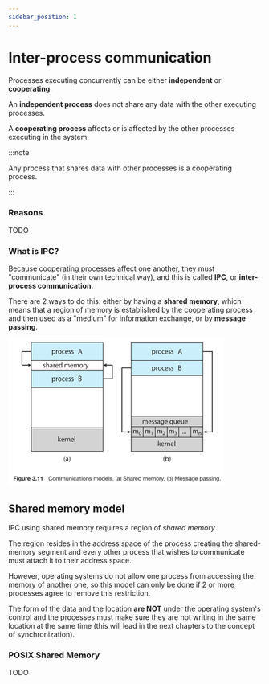 ```yaml
---
sidebar_position: 1
---
```


# Inter-process communication

Processes executing concurrently can be either **independent** or **cooperating**.

An **independent process** does not share any data with the other executing processes.

A **cooperating process** affects or is affected by the other processes executing in the system.

:::note

Any process that shares data with other processes is a cooperating process.

:::

### Reasons

TODO

### What is IPC?

Because cooperating processes affect one another, they must "communicate" (in their own technical way), and this is called **IPC**, or **inter-process communication**.

There are 2 ways to do this: either by having a **shared memory**, which means that a region of memory is established by the cooperating process and then used as a "medium" for information exchange, or by **message passing**.

![ipc_models](media/ipc_models.png)

## Shared memory model

IPC using shared memory requires a region of _shared memory_.

The region resides in the address space of the process creating the shared-memory segment and every other process that wishes to communicate must attach it to their address space.

However, operating systems do not allow one process from accessing the memory of another one, so this model can only be done if 2 or more processes agree to remove this restriction.

The form of the data and the location **are NOT** under the operating system's control and the processes must make sure they are not writing in the same location at the same time (this will lead in the next chapters to the concept of synchronization).

### POSIX Shared Memory

TODO
